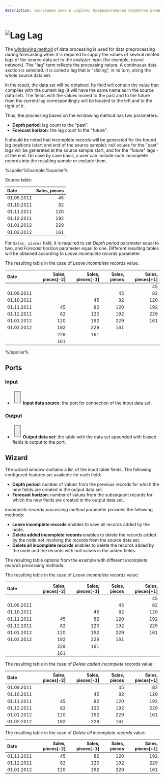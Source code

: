 ```yaml
---
description: Скользящее окно в Loginom. Предварительная обработка данных. Нейронные сети. Прогнозирование. Мастер настройки.
---
```

# ![Lag](./../../images/icons/components/sliding-window_default.svg) Lag

The [windowing method](https://wiki.loginom.ru/articles/windowing-method.html) of data processing is used for data preprocessing during forecasting when it is required to supply the values of several related lags of the source data set to the analyzer input (for example, neural network). The "lag" term reflects the processing nature. A continuous data section is selected. It is called a lag that is "sliding", in its turn, along the whole source data set.

In the result, the data set will be obtained. Its field will contain the value that complies with the current lag (it will have the same name as in the source data set). The fields with the values moved to the past and to the future from the current lag correspondingly will be located to the left and to the right of it.

Thus, the processing based on the windowing method has two parameters:

* **Depth period**: lag count to the "past".
* **Forecast horizon**: the lag count to the "future".

It should be noted that incomplete records will be generated for the bound lag positions (start and end of the source sample): null values for the "past" lags will be generated at the source sample start, and for the "future" lags - at the end. On case by case basis, a user can include such incomplete records into the resulting sample or exclude them.

%spoiler%Example:%spoiler%

Source table:

| Date | Sales, pieces |
| :--- | -----------: |
| 01.09.2011 | 45 |
| 01.10.2011 | 82 |
| 01.11.2011 | 120 |
| 01.12.2011 | 192 |
| 01.01.2012 | 229 |
| 01.02.2012 | 161 |

For `Sales, pieces` field, it is required to set *Depth period* parameter equal to two, and *Forecast horizon* parameter equal to one. Different resulting tables will be obtained according to *Leave incomplete records* parameter.

The resulting table in the case of *Leave incomplete records* value:

| Date | Sales, pieces[-2] | Sales, pieces[-1] | Sales, pieces | Sales, pieces[+1] |
| :--- | ---------------: | ---------------: | -----------: | ---------------: |
| | | | | 45 |
| 01.09.2011 | | | 45 | 82 |
| 01.10.2011 | | 45 | 82 | 120 |
| 01.11.2011 | 45 | 82 | 120 | 192 |
| 01.12.2011 | 82 | 120 | 192 | 229 |
| 01.01.2012 | 120 | 192 | 229 | 161 |
| 01.02.2012 | 192 | 229 | 161 | |
| | 229 | 161 | | |
| | 161 | | | &nbsp; |

%/spoiler%

## Ports

### Input

* ![Input data source](./../../images/icons/app/node/ports/inputs/table_inactive.svg) **Input data source**: the port for connection of the input data set.

### Output

* ![Output data source](./../../images/icons/app/node/ports/inputs/table_inactive.svg) **Output data set**: the table with the data set appended with biased fields is output to the port.

## Wizard

The wizard window contains a list of the input table fields. The following configured features are available for each field:

* **Depth period**: number of values from the previous records for which the new fields are created in the output data set.
* **Forecast horizon**: number of values from the subsequent records for which the new fields are created in the output data set.

*Incomplete records processing method* parameter provides the following methods:

* **Leave incomplete records** enables to save all records added by the node.
* **Delete added incomplete records** enables to delete the records added by the node not involving the records from the source data set.
* **Delete all incomplete records** enables to delete the records added by the node and the records with null values in the added fields.

The resulting table options from the example with different *Incomplete records processing methods*.

The resulting table in the case of *Leave incomplete records* value:

| Date | Sales, pieces[-2] | Sales, pieces[-1] | Sales, pieces | Sales, pieces[+1] |
| :--- | ---------------: | ---------------: | -----------: | ---------------: |
| | | | | 45 |
| 01.09.2011 | | | 45 | 82 |
| 01.10.2011 | | 45 | 82 | 120 |
| 01.11.2011 | 45 | 82 | 120 | 192 |
| 01.12.2011 | 82 | 120 | 192 | 229 |
| 01.01.2012 | 120 | 192 | 229 | 161 |
| 01.02.2012 | 192 | 229 | 161 | |
| | 229 | 161 | | |
| | 161 | | | &nbsp; |

The resulting table in the case of *Delete added incomplete records* value:

| Date | Sales, pieces[-2] | Sales, pieces[-1] | Sales, pieces | Sales, pieces[+1] |
| :--- | ---------------: | ---------------: | -----------: | ---------------: |
| 01.09.2011 | | | 45 | 82 |
| 01.10.2011 | | 45 | 82 | 120 |
| 01.11.2011 | 45 | 82 | 120 | 192 |
| 01.12.2011 | 82 | 120 | 192 | 229 |
| 01.01.2012 | 120 | 192 | 229 | 161 |
| 01.02.2012 | 192 | 229 | 161 | &nbsp; |

The resulting table in the case of *Delete all incomplete records* value:

| Date | Sales, pieces[-2] | Sales, pieces[-1] | Sales, pieces | Sales, pieces[+1] |
| :--- | ---------------: | ---------------: | -----------: | ---------------: |
| 01.11.2011 | 45 | 82 | 120 | 192 |
| 01.12.2011 | 82 | 120 | 192 | 229 |
| 01.01.2012 | 120 | 192 | 229 | 161 |
